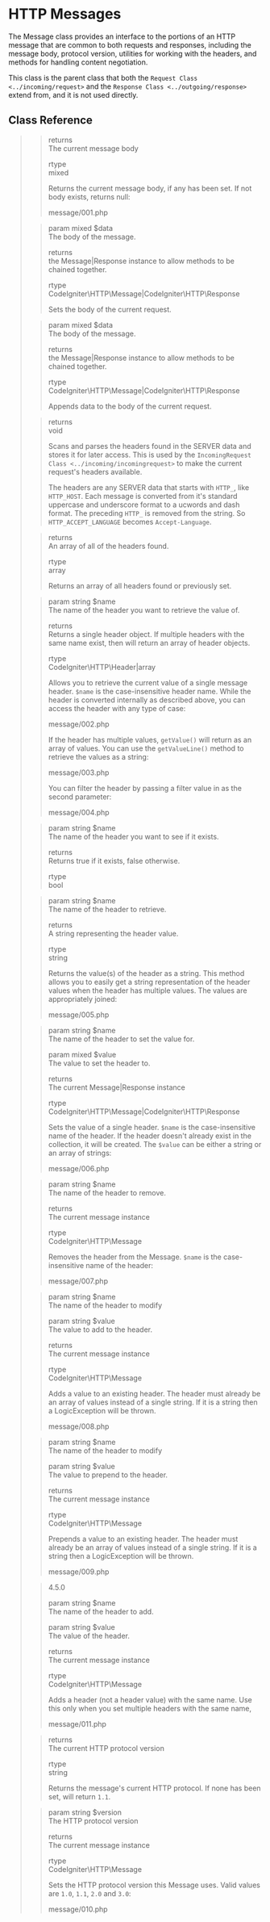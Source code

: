 # HTTP Messages

The Message class provides an interface to the portions of an HTTP
message that are common to both requests and responses, including the
message body, protocol version, utilities for working with the headers,
and methods for handling content negotiation.

This class is the parent class that both the
`Request Class <../incoming/request>` and the
`Response Class <../outgoing/response>` extend from, and it is not used
directly.

## Class Reference

> > returns  
> > The current message body
> >
> > rtype  
> > mixed
> >
> > Returns the current message body, if any has been set. If not body
> > exists, returns null:
> >
> > <div class="literalinclude">
> >
> > message/001.php
> >
> > </div>
>
> > param mixed \$data  
> > The body of the message.
> >
> > returns  
> > the Message\|Response instance to allow methods to be chained
> > together.
> >
> > rtype  
> > CodeIgniter\HTTP\Message\|CodeIgniter\HTTP\Response
> >
> > Sets the body of the current request.
>
> > param mixed \$data  
> > The body of the message.
> >
> > returns  
> > the Message\|Response instance to allow methods to be chained
> > together.
> >
> > rtype  
> > CodeIgniter\HTTP\Message\|CodeIgniter\HTTP\Response
> >
> > Appends data to the body of the current request.
>
> > returns  
> > void
> >
> > Scans and parses the headers found in the SERVER data and stores it
> > for later access. This is used by the
> > `IncomingRequest Class <../incoming/incomingrequest>` to make the
> > current request's headers available.
> >
> > The headers are any SERVER data that starts with `HTTP_`, like
> > `HTTP_HOST`. Each message is converted from it's standard uppercase
> > and underscore format to a ucwords and dash format. The preceding
> > `HTTP_` is removed from the string. So `HTTP_ACCEPT_LANGUAGE`
> > becomes `Accept-Language`.
>
> > returns  
> > An array of all of the headers found.
> >
> > rtype  
> > array
> >
> > Returns an array of all headers found or previously set.
>
> > param string \$name  
> > The name of the header you want to retrieve the value of.
> >
> > returns  
> > Returns a single header object. If multiple headers with the same
> > name exist, then will return an array of header objects.
> >
> > rtype  
> > CodeIgniter\HTTP\Header\|array
> >
> > Allows you to retrieve the current value of a single message header.
> > `$name` is the case-insensitive header name. While the header is
> > converted internally as described above, you can access the header
> > with any type of case:
> >
> > <div class="literalinclude">
> >
> > message/002.php
> >
> > </div>
> >
> > If the header has multiple values, `getValue()` will return as an
> > array of values. You can use the `getValueLine()` method to retrieve
> > the values as a string:
> >
> > <div class="literalinclude">
> >
> > message/003.php
> >
> > </div>
> >
> > You can filter the header by passing a filter value in as the second
> > parameter:
> >
> > <div class="literalinclude">
> >
> > message/004.php
> >
> > </div>
>
> > param string \$name  
> > The name of the header you want to see if it exists.
> >
> > returns  
> > Returns true if it exists, false otherwise.
> >
> > rtype  
> > bool
>
> > param string \$name  
> > The name of the header to retrieve.
> >
> > returns  
> > A string representing the header value.
> >
> > rtype  
> > string
> >
> > Returns the value(s) of the header as a string. This method allows
> > you to easily get a string representation of the header values when
> > the header has multiple values. The values are appropriately joined:
> >
> > <div class="literalinclude">
> >
> > message/005.php
> >
> > </div>
>
> > param string \$name  
> > The name of the header to set the value for.
> >
> > param mixed \$value  
> > The value to set the header to.
> >
> > returns  
> > The current Message\|Response instance
> >
> > rtype  
> > CodeIgniter\HTTP\Message\|CodeIgniter\HTTP\Response
> >
> > Sets the value of a single header. `$name` is the case-insensitive
> > name of the header. If the header doesn't already exist in the
> > collection, it will be created. The `$value` can be either a string
> > or an array of strings:
> >
> > <div class="literalinclude">
> >
> > message/006.php
> >
> > </div>
>
> > param string \$name  
> > The name of the header to remove.
> >
> > returns  
> > The current message instance
> >
> > rtype  
> > CodeIgniter\HTTP\Message
> >
> > Removes the header from the Message. `$name` is the case-insensitive
> > name of the header:
> >
> > <div class="literalinclude">
> >
> > message/007.php
> >
> > </div>
>
> > param string \$name  
> > The name of the header to modify
> >
> > param string \$value  
> > The value to add to the header.
> >
> > returns  
> > The current message instance
> >
> > rtype  
> > CodeIgniter\HTTP\Message
> >
> > Adds a value to an existing header. The header must already be an
> > array of values instead of a single string. If it is a string then a
> > LogicException will be thrown.
> >
> > <div class="literalinclude">
> >
> > message/008.php
> >
> > </div>
>
> > param string \$name  
> > The name of the header to modify
> >
> > param string \$value  
> > The value to prepend to the header.
> >
> > returns  
> > The current message instance
> >
> > rtype  
> > CodeIgniter\HTTP\Message
> >
> > Prepends a value to an existing header. The header must already be
> > an array of values instead of a single string. If it is a string
> > then a LogicException will be thrown.
> >
> > <div class="literalinclude">
> >
> > message/009.php
> >
> > </div>
>
> > <div class="versionadded">
> >
> > 4.5.0
> >
> > </div>
> >
> > param string \$name  
> > The name of the header to add.
> >
> > param string \$value  
> > The value of the header.
> >
> > returns  
> > The current message instance
> >
> > rtype  
> > CodeIgniter\HTTP\Message
> >
> > Adds a header (not a header value) with the same name. Use this only
> > when you set multiple headers with the same name,
> >
> > <div class="literalinclude">
> >
> > message/011.php
> >
> > </div>
>
> > returns  
> > The current HTTP protocol version
> >
> > rtype  
> > string
> >
> > Returns the message's current HTTP protocol. If none has been set,
> > will return `1.1`.
>
> > param string \$version  
> > The HTTP protocol version
> >
> > returns  
> > The current message instance
> >
> > rtype  
> > CodeIgniter\HTTP\Message
> >
> > Sets the HTTP protocol version this Message uses. Valid values are
> > `1.0`, `1.1`, `2.0` and `3.0`:
> >
> > <div class="literalinclude">
> >
> > message/010.php
> >
> > </div>
